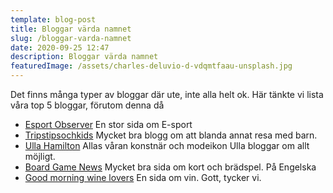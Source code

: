 ```yaml
---
template: blog-post
title: Bloggar värda namnet
slug: /bloggar-varda-namnet
date: 2020-09-25 12:47
description: Bloggar värda namnet
featuredImage: /assets/charles-deluvio-d-vdqmtfaau-unsplash.jpg
---
```

Det finns många typer av bloggar där ute, inte alla helt ok.
Här tänkte vi lista våra top 5 bloggar, förutom denna då

*   [Esport Observer](https://esportsobserver.com/) En stor sida om E-sport
*   [Tripstipsochkids](www.tripstipsochkids.com/) Mycket bra blogg om att blanda annat resa med barn.
*   [Ulla Hamilton](https://ullahamilton.se/) Allas våran konstnär och modeikon Ulla bloggar om allt möjligt.
*   [Board Game News](https://www.boardgame-news.com/) Mycket bra sida om kort och brädspel. På Engelska
*   [Good morning wine lovers](http://goodmorningwinelovers.se/) En sida om vin. Gott, tycker vi.